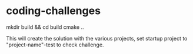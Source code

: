 # coding-challenges

mkdir build && cd build
cmake ..

This will create the solution with the various projects, set startup project to "project-name"-test to check challenge.
